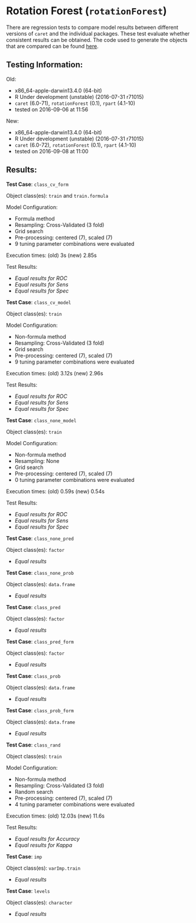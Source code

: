 Rotation Forest (`rotationForest`)
 ===== 

There are regression tests to compare model results between different versions of `caret` and the individual packages. These test evaluate whether consistent results can be obtained. The code used to generate the objects that are compared can be found [here](https://github.com/topepo/caret/blob/master/RegressionTests/Code/rotationForest.R).

Testing Information:
---------

Old:

 * x86_64-apple-darwin13.4.0 (64-bit)
 * R Under development (unstable) (2016-07-31 r71015)
 * `caret` (6.0-71), `rotationForest` (0.1), `rpart` (4.1-10)
 * tested on 2016-09-06 at 11:56


New:

 * x86_64-apple-darwin13.4.0 (64-bit)
 * R Under development (unstable) (2016-07-31 r71015)
 * `caret` (6.0-72), `rotationForest` (0.1), `rpart` (4.1-10)
 * tested on 2016-09-08 at 11:00


Results:
---------

**Test Case**: `class_cv_form`

Object class(es): `train` and `train.formula`

Model Configuration:

 * Formula method
 * Resampling: Cross-Validated (3 fold)
 * Grid search
 * Pre-processing: centered (7), scaled (7)  
 * 9 tuning parameter combinations were evaluated


Execution times: (old) 3s (new) 2.85s

Test Results:

 * _Equal results for ROC_
 * _Equal results for Sens_
 * _Equal results for Spec_

**Test Case**: `class_cv_model`

Object class(es): `train`

Model Configuration:

 * Non-formula method
 * Resampling: Cross-Validated (3 fold)
 * Grid search
 * Pre-processing: centered (7), scaled (7)  
 * 9 tuning parameter combinations were evaluated


Execution times: (old) 3.12s (new) 2.96s

Test Results:

 * _Equal results for ROC_
 * _Equal results for Sens_
 * _Equal results for Spec_

**Test Case**: `class_none_model`

Object class(es): `train`

Model Configuration:

 * Non-formula method
 * Resampling: None
 * Grid search
 * Pre-processing: centered (7), scaled (7)  
 * 0 tuning parameter combinations were evaluated


Execution times: (old) 0.59s (new) 0.54s

Test Results:

 * _Equal results for ROC_
 * _Equal results for Sens_
 * _Equal results for Spec_

**Test Case**: `class_none_pred`

Object class(es): `factor`

 * _Equal results_

**Test Case**: `class_none_prob`

Object class(es): `data.frame`

 * _Equal results_

**Test Case**: `class_pred`

Object class(es): `factor`

 * _Equal results_

**Test Case**: `class_pred_form`

Object class(es): `factor`

 * _Equal results_

**Test Case**: `class_prob`

Object class(es): `data.frame`

 * _Equal results_

**Test Case**: `class_prob_form`

Object class(es): `data.frame`

 * _Equal results_

**Test Case**: `class_rand`

Object class(es): `train`

Model Configuration:

 * Non-formula method
 * Resampling: Cross-Validated (3 fold)
 * Random search
 * Pre-processing: centered (7), scaled (7)  
 * 4 tuning parameter combinations were evaluated


Execution times: (old) 12.03s (new) 11.6s

Test Results:

 * _Equal results for Accuracy_
 * _Equal results for Kappa_

**Test Case**: `imp`

Object class(es): `varImp.train`

 * _Equal results_

**Test Case**: `levels`

Object class(es): `character`

 * _Equal results_

